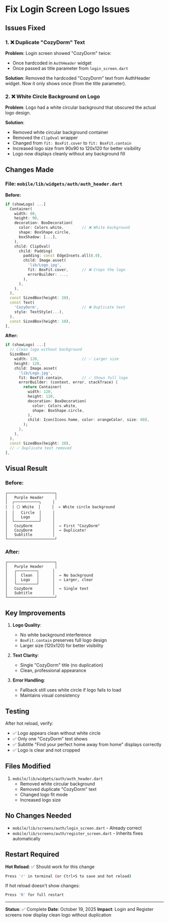 # Fix Login Screen Logo Issues

## Issues Fixed

### 1. ❌ Duplicate "CozyDorm" Text
**Problem**: Login screen showed "CozyDorm" twice:
- Once hardcoded in `AuthHeader` widget
- Once passed as title parameter from `login_screen.dart`

**Solution**: Removed the hardcoded "CozyDorm" text from AuthHeader widget. Now it only shows once (from the title parameter).

### 2. ❌ White Circle Background on Logo
**Problem**: Logo had a white circular background that obscured the actual logo design.

**Solution**: 
- Removed white circular background container
- Removed the `ClipOval` wrapper
- Changed from `fit: BoxFit.cover` to `fit: BoxFit.contain`
- Increased logo size from 90x90 to 120x120 for better visibility
- Logo now displays cleanly without any background fill

## Changes Made

### File: `mobile/lib/widgets/auth/auth_header.dart`

**Before:**
```dart
if (showLogo) ...[
  Container(
    width: 90,
    height: 90,
    decoration: BoxDecoration(
      color: Colors.white,        // ❌ White background
      shape: BoxShape.circle,
      boxShadow: [...],
    ),
    child: ClipOval(
      child: Padding(
        padding: const EdgeInsets.all(8.0),
        child: Image.asset(
          'lib/Logo.jpg',
          fit: BoxFit.cover,      // ❌ Crops the logo
          errorBuilder: ...,
        ),
      ),
    ),
  ),
  const SizedBox(height: 20),
  const Text(
    'CozyDorm',                   // ❌ Duplicate text
    style: TextStyle(...),
  ),
  const SizedBox(height: 10),
],
```

**After:**
```dart
if (showLogo) ...[
  // Clean logo without background
  SizedBox(
    width: 120,                   // ✅ Larger size
    height: 120,
    child: Image.asset(
      'lib/Logo.jpg',
      fit: BoxFit.contain,        // ✅ Shows full logo
      errorBuilder: (context, error, stackTrace) {
        return Container(
          width: 120,
          height: 120,
          decoration: BoxDecoration(
            color: Colors.white,
            shape: BoxShape.circle,
          ),
          child: Icon(Icons.home, color: orangeColor, size: 60),
        );
      },
    ),
  ),
  const SizedBox(height: 20),
  // ✅ Duplicate text removed
],
```

## Visual Result

### Before:
```
┌─────────────────────┐
│   Purple Header     │
│  ┌───────────┐     │
│  │ ⚪ White  │     │  ← White circle background
│  │   Circle  │     │
│  │   Logo    │     │
│  └───────────┘     │
│   CozyDorm         │  ← First "CozyDorm"
│   CozyDorm         │  ← Duplicate!
│   Subtitle         │
└─────────────────────┘
```

### After:
```
┌─────────────────────┐
│   Purple Header     │
│   ┌─────────┐      │
│   │  Clean  │      │  ← No background
│   │  Logo   │      │  ← Larger, clear
│   └─────────┘      │
│   CozyDorm         │  ← Single text
│   Subtitle         │
└─────────────────────┘
```

## Key Improvements

1. **Logo Quality**: 
   - No white background interference
   - `BoxFit.contain` preserves full logo design
   - Larger size (120x120) for better visibility

2. **Text Clarity**:
   - Single "CozyDorm" title (no duplication)
   - Clean, professional appearance

3. **Error Handling**:
   - Fallback still uses white circle if logo fails to load
   - Maintains visual consistency

## Testing

After hot reload, verify:
- ✅ Logo appears clean without white circle
- ✅ Only one "CozyDorm" text shows
- ✅ Subtitle "Find your perfect home away from home" displays correctly
- ✅ Logo is clear and not cropped

## Files Modified

1. `mobile/lib/widgets/auth/auth_header.dart`
   - Removed white circular background
   - Removed duplicate "CozyDorm" text
   - Changed logo fit mode
   - Increased logo size

## No Changes Needed

- `mobile/lib/screens/auth/login_screen.dart` - Already correct
- `mobile/lib/screens/auth/register_screen.dart` - Inherits fixes automatically

## Restart Required

**Hot Reload**: ✅ Should work for this change
```bash
Press 'r' in terminal (or Ctrl+S to save and hot reload)
```

If hot reload doesn't show changes:
```bash
Press 'R' for full restart
```

---

**Status**: ✅ Complete
**Date**: October 19, 2025
**Impact**: Login and Register screens now display clean logo without duplication
